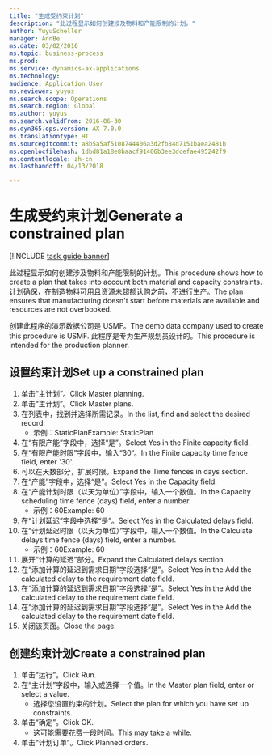 ```yaml
--- 
title: "生成受约束计划"
description: "此过程显示如何创建涉及物料和产能限制的计划。"
author: YuyuScheller
manager: AnnBe
ms.date: 03/02/2016
ms.topic: business-process
ms.prod: 
ms.service: dynamics-ax-applications
ms.technology: 
audience: Application User
ms.reviewer: yuyus
ms.search.scope: Operations
ms.search.region: Global
ms.author: yuyus
ms.search.validFrom: 2016-06-30
ms.dyn365.ops.version: AX 7.0.0
ms.translationtype: HT
ms.sourcegitcommit: a8b5a5af5108744406a3d2fb84d7151baea2481b
ms.openlocfilehash: 1dbd81a18e8baacf91406b3ee3dcefae495242f9
ms.contentlocale: zh-cn
ms.lasthandoff: 04/13/2018

---
```

# <a name="generate-a-constrained-plan"></a><span data-ttu-id="aa11a-103">生成受约束计划</span><span class="sxs-lookup"><span data-stu-id="aa11a-103">Generate a constrained plan</span></span>

[!INCLUDE [task guide banner](../../includes/task-guide-banner.md)]

<span data-ttu-id="aa11a-104">此过程显示如何创建涉及物料和产能限制的计划。</span><span class="sxs-lookup"><span data-stu-id="aa11a-104">This procedure shows how to create a plan that takes into account both material and capacity constraints.</span></span> <span data-ttu-id="aa11a-105">计划确保，在制造物料可用且资源未超额认购之前，不进行生产。</span><span class="sxs-lookup"><span data-stu-id="aa11a-105">The plan ensures that manufacturing doesn't start before materials are available and resources are not overbooked.</span></span> 

<span data-ttu-id="aa11a-106">创建此程序的演示数据公司是 USMF。</span><span class="sxs-lookup"><span data-stu-id="aa11a-106">The demo data company used to create this procedure is USMF.</span></span> <span data-ttu-id="aa11a-107">此程序是专为生产规划员设计的。</span><span class="sxs-lookup"><span data-stu-id="aa11a-107">This procedure is intended for the production planner.</span></span>


## <a name="set-up-a-constrained-plan"></a><span data-ttu-id="aa11a-108">设置约束计划</span><span class="sxs-lookup"><span data-stu-id="aa11a-108">Set up a constrained plan</span></span>
1. <span data-ttu-id="aa11a-109">单击“主计划”。</span><span class="sxs-lookup"><span data-stu-id="aa11a-109">Click Master planning.</span></span>
2. <span data-ttu-id="aa11a-110">单击“主计划”。</span><span class="sxs-lookup"><span data-stu-id="aa11a-110">Click Master plans.</span></span>
3. <span data-ttu-id="aa11a-111">在列表中，找到并选择所需记录。</span><span class="sxs-lookup"><span data-stu-id="aa11a-111">In the list, find and select the desired record.</span></span>
    * <span data-ttu-id="aa11a-112">示例：StaticPlan</span><span class="sxs-lookup"><span data-stu-id="aa11a-112">Example: StaticPlan</span></span>  
4. <span data-ttu-id="aa11a-113">在“有限产能”字段中，选择“是”。</span><span class="sxs-lookup"><span data-stu-id="aa11a-113">Select Yes in the Finite capacity field.</span></span>
5. <span data-ttu-id="aa11a-114">在“有限产能时限”字段中，输入“30“。</span><span class="sxs-lookup"><span data-stu-id="aa11a-114">In the Finite capacity time fence field, enter '30'.</span></span>
6. <span data-ttu-id="aa11a-115">可以在天数部分，扩展时限。</span><span class="sxs-lookup"><span data-stu-id="aa11a-115">Expand the Time fences in days section.</span></span>
7. <span data-ttu-id="aa11a-116">在“产能”字段中，选择“是”。</span><span class="sxs-lookup"><span data-stu-id="aa11a-116">Select Yes in the Capacity field.</span></span>
8. <span data-ttu-id="aa11a-117">在“产能计划时限（以天为单位）”字段中，输入一个数值。</span><span class="sxs-lookup"><span data-stu-id="aa11a-117">In the Capacity scheduling time fence (days) field, enter a number.</span></span>
    * <span data-ttu-id="aa11a-118">示例：60</span><span class="sxs-lookup"><span data-stu-id="aa11a-118">Example: 60</span></span>  
9. <span data-ttu-id="aa11a-119">在“计划延迟”字段中选择“是”。</span><span class="sxs-lookup"><span data-stu-id="aa11a-119">Select Yes in the Calculated delays field.</span></span>
10. <span data-ttu-id="aa11a-120">在“计划延迟时限（以天为单位）”字段中，输入一个数值。</span><span class="sxs-lookup"><span data-stu-id="aa11a-120">In the Calculate delays time fence (days) field, enter a number.</span></span>
    * <span data-ttu-id="aa11a-121">示例：60</span><span class="sxs-lookup"><span data-stu-id="aa11a-121">Example: 60</span></span>  
11. <span data-ttu-id="aa11a-122">展开“计算的延迟”部分。</span><span class="sxs-lookup"><span data-stu-id="aa11a-122">Expand the Calculated delays section.</span></span>
12. <span data-ttu-id="aa11a-123">在“添加计算的延迟到需求日期”字段选择“是”。</span><span class="sxs-lookup"><span data-stu-id="aa11a-123">Select Yes in the Add the calculated delay to the requirement date field.</span></span>
13. <span data-ttu-id="aa11a-124">在“添加计算的延迟到需求日期”字段选择“是”。</span><span class="sxs-lookup"><span data-stu-id="aa11a-124">Select Yes in the Add the calculated delay to the requirement date field.</span></span>
14. <span data-ttu-id="aa11a-125">在“添加计算的延迟到需求日期”字段选择“是”。</span><span class="sxs-lookup"><span data-stu-id="aa11a-125">Select Yes in the Add the calculated delay to the requirement date field.</span></span>
15. <span data-ttu-id="aa11a-126">关闭该页面。</span><span class="sxs-lookup"><span data-stu-id="aa11a-126">Close the page.</span></span>

## <a name="create-a-constrained-plan"></a><span data-ttu-id="aa11a-127">创建约束计划</span><span class="sxs-lookup"><span data-stu-id="aa11a-127">Create a constrained plan</span></span>
1. <span data-ttu-id="aa11a-128">单击“运行”。</span><span class="sxs-lookup"><span data-stu-id="aa11a-128">Click Run.</span></span>
2. <span data-ttu-id="aa11a-129">在“主计划”字段中，输入或选择一个值。</span><span class="sxs-lookup"><span data-stu-id="aa11a-129">In the Master plan field, enter or select a value.</span></span>
    * <span data-ttu-id="aa11a-130">选择您设置约束的计划。</span><span class="sxs-lookup"><span data-stu-id="aa11a-130">Select the plan for which you have set up constraints.</span></span>  
3. <span data-ttu-id="aa11a-131">单击“确定”。</span><span class="sxs-lookup"><span data-stu-id="aa11a-131">Click OK.</span></span>
    * <span data-ttu-id="aa11a-132">这可能需要花费一段时间。</span><span class="sxs-lookup"><span data-stu-id="aa11a-132">This may take a while.</span></span>  
4. <span data-ttu-id="aa11a-133">单击“计划订单”。</span><span class="sxs-lookup"><span data-stu-id="aa11a-133">Click Planned orders.</span></span>


